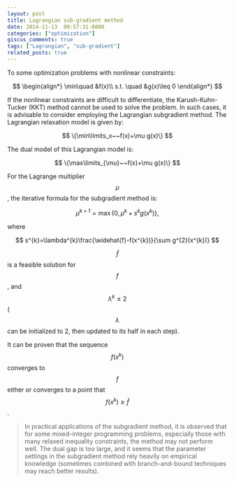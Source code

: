 ```yaml
---
layout: post
title: Lagrangian sub-gradient method
date: 2014-11-13  09:57:31-0800
categories: ["optimization"]
giscus_comments: true
tags: ["Lagrangian", "sub-gradient"]
related_posts: true
---
```


To some optimization problems with nonlinear constraints:

$$
\begin{align*}
\min\quad &f(x)\\
s.t. \quad &g(x)\leq 0
\end{align*}
$$

If the nonlinear constraints are difficult to differentiate, the Karush-Kuhn-Tucker (KKT) method cannot be used to solve the problem. In such cases, it is advisable to consider employing the Lagrangian subgradient method. The Lagrangian relaxation model is given by:

$$
\{\min\limits_x~~f(x)+\mu g(x)\}
$$

The dual model of this Lagrangian model is:

$$
\{\max\limits_{\mu}~~f(x)+\mu g(x)\}
$$

For the Lagrange multiplier $$\mu$$, the iterative formula for the subgradient method is:

$$
\mu ^{k+1}=\max\{0,\mu^{k}+s^{k}g(x^{k})\},
$$

where

$$
s^{k}=\lambda^{k}\frac{\widehat{f}-f(x^{k})}{\sum g^{2}(x^{k})}
$$

$$\hat{f}$$ is a feasible solution for $$f$$, and $$\lambda^k\leq 2$$ ($$\lambda$$ can be initialized to 2, then updated to its half in each step).

It can be proven that the sequence $$f(x^k)$$ converges to $$f$$ either or converges to a point that $$f(x^k)\geq \hat{f}$$ .

> In practical applications of the subgradient method, it is observed that for some mixed-integer programming problems, especially those with many relaxed inequality constraints, the method may not perform well. The dual gap is too large, and it seems that the parameter settings in the subgradient method rely heavily on empirical knowledge (sometimes combined with branch-and-bound techniques may reach better results).
